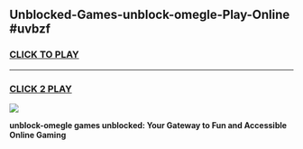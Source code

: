 
## Unblocked-Games-unblock-omegle-Play-Online #uvbzf
<h3>
<a href="https://news.freeplayer.one?title=unblock-omegle&ref=3">CLICK TO PLAY</a></h3>
<hr>

<h3>
<a href="https://news.freeplayer.one?title=unblock-omegle&ref=3">CLICK 2 PLAY</a>
  
</h3>

<a href="https://news.freeplayer.one?title=unblock-omegle&ref=3"><img src="https://clearcache.store/games.png"></a>


**unblock-omegle games unblocked: Your Gateway to Fun and Accessible Online Gaming**
